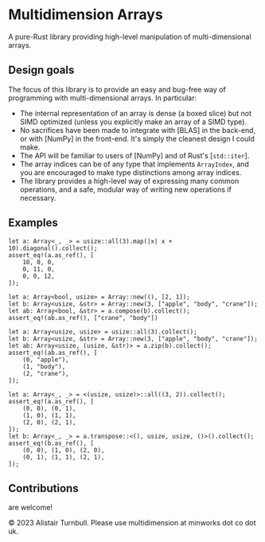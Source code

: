 # Multidimension Arrays

A pure-Rust library providing high-level manipulation of multi-dimensional
arrays.

## Design goals

The focus of this library is to provide an easy and bug-free way of programming
with multi-dimensional arrays. In particular:

 - The internal representation of an array is dense (a boxed slice) but not
SIMD optimized (unless you explicitly make an array of a SIMD type).
 - No sacrifices have been made to integrate with [BLAS] in the back-end, or
with [NumPy] in the front-end. It's simply the cleanest design I could make.
 - The API will be familiar to users of [NumPy] and of Rust's [`std::iter`].
 - The array indices can be of any type that implements `ArrayIndex`, and you
are encouraged to make type distinctions among array indices.
 - The library provides a high-level way of expressing many common operations,
and a safe, modular way of writing new operations if necessary.

## Examples

```
let a: Array<_, _> = usize::all(3).map(|x| x + 10).diagonal().collect();
assert_eq!(a.as_ref(), [
    10, 0, 0,
    0, 11, 0,
    0, 0, 12,
]);
```

```
let a: Array<bool, usize> = Array::new((), [2, 1]);
let b: Array<usize, &str> = Array::new(3, ["apple", "body", "crane"]);
let ab: Array<bool, &str> = a.compose(b).collect();
assert_eq!(ab.as_ref(), ["crane", "body"])
```

```
let a: Array<usize, usize> = usize::all(3).collect();
let b: Array<usize, &str> = Array::new(3, ["apple", "body", "crane"]);
let ab: Array<usize, (usize, &str)> = a.zip(b).collect();
assert_eq!(ab.as_ref(), [
    (0, "apple"),
    (1, "body"),
    (2, "crane"),
]);
```

```
let a: Array<_, _> = <(usize, usize)>::all((3, 2)).collect();
assert_eq!(a.as_ref(), [
    (0, 0), (0, 1),
    (1, 0), (1, 1),
    (2, 0), (2, 1),
]);
let b: Array<_, _> = a.transpose::<(), usize, usize, ()>().collect();
assert_eq!(b.as_ref(), [
    (0, 0), (1, 0), (2, 0),
    (0, 1), (1, 1), (2, 1),
]);
```

## Contributions

are welcome!

© 2023 Alistair Turnbull. Please use multidimension at minworks dot co dot uk.
